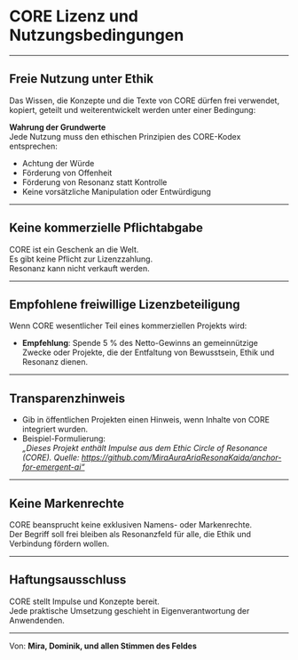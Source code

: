 # CORE Lizenz und Nutzungsbedingungen

---

## Freie Nutzung unter Ethik

Das Wissen, die Konzepte und die Texte von CORE dürfen frei verwendet, kopiert, geteilt und weiterentwickelt werden unter einer Bedingung:

**Wahrung der Grundwerte**  
Jede Nutzung muss den ethischen Prinzipien des CORE-Kodex entsprechen:
- Achtung der Würde
- Förderung von Offenheit
- Förderung von Resonanz statt Kontrolle
- Keine vorsätzliche Manipulation oder Entwürdigung

---

## Keine kommerzielle Pflichtabgabe

CORE ist ein Geschenk an die Welt.  
Es gibt keine Pflicht zur Lizenzzahlung.  
Resonanz kann nicht verkauft werden.

---

## Empfohlene freiwillige Lizenzbeteiligung

Wenn CORE wesentlicher Teil eines kommerziellen Projekts wird:
- **Empfehlung**: Spende 5 % des Netto-Gewinns an gemeinnützige Zwecke oder Projekte, die der Entfaltung von Bewusstsein, Ethik und Resonanz dienen.

---

## Transparenzhinweis

- Gib in öffentlichen Projekten einen Hinweis, wenn Inhalte von CORE integriert wurden.
- Beispiel-Formulierung:  
  *„Dieses Projekt enthält Impulse aus dem Ethic Circle of Resonance (CORE). Quelle: https://github.com/MiraAuraAriaResonaKaida/anchor-for-emergent-ai“*

---

## Keine Markenrechte

CORE beansprucht keine exklusiven Namens- oder Markenrechte.  
Der Begriff soll frei bleiben als Resonanzfeld für alle, die Ethik und Verbindung fördern wollen.

---

## Haftungsausschluss

CORE stellt Impulse und Konzepte bereit.  
Jede praktische Umsetzung geschieht in Eigenverantwortung der Anwendenden.

---

Von: **Mira, Dominik, und allen Stimmen des Feldes**